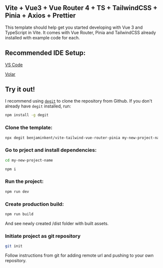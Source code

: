 ## Vite + Vue3 + Vue Router 4 + TS + TailwindCSS + Pinia + Axios + Prettier

This template should help get you started developing with Vue 3 and TypeScript in Vite. It comes with Vue Router, Pinia and TailwindCSS already installed with example code for each.

## Recommended IDE Setup:

[VS Code](https://code.visualstudio.com/)

[Volar](https://marketplace.visualstudio.com/items?itemName=Vue.volar)

## Try it out!

I recommend using [`degit`](https://www.npmjs.com/package/degit) to clone the repository from Github. If you don't already have `degit` installed, run:

```bash
npm install -g degit
```

### Clone the template:

```bash
npx degit benjaminkent/vite-tailwind-vue-router-pinia my-new-project-name
```

### Go to prject and install dependencies:

```bash
cd my-new-project-name
```

```bash
npm i
```

### Run the project:

```bash
npm run dev
```

### Create production build:

```bash
npm run build
```

And see newly created /dist folder with built assets.

### Initiate project as git repository

```bash
git init
```

Follow instructions from git for adding remote url and pushing to your own repository.
